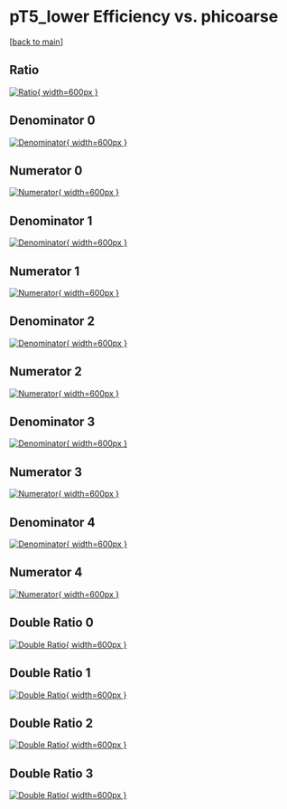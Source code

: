 # pT5_lower Efficiency vs. phicoarse

[[back to main](./)]



## Ratio

[![Ratio](../mtv/var/pT5_lower_base_321_-1_eff_phicoarse.png){ width=600px }](../mtv/var/pT5_lower_base_321_-1_eff_phicoarse.pdf)

## Denominator 0

[![Denominator](../mtv/den/pT5_lower_base_321_-1_eff_phicoarse_den0.png){ width=600px }](../mtv/den/pT5_lower_base_321_-1_eff_phicoarse_den0.pdf)

## Numerator 0

[![Numerator](../mtv/num/pT5_lower_base_321_-1_eff_phicoarse_num0.png){ width=600px }](../mtv/num/pT5_lower_base_321_-1_eff_phicoarse_num0.pdf)

## Denominator 1

[![Denominator](../mtv/den/pT5_lower_base_321_-1_eff_phicoarse_den1.png){ width=600px }](../mtv/den/pT5_lower_base_321_-1_eff_phicoarse_den1.pdf)

## Numerator 1

[![Numerator](../mtv/num/pT5_lower_base_321_-1_eff_phicoarse_num1.png){ width=600px }](../mtv/num/pT5_lower_base_321_-1_eff_phicoarse_num1.pdf)

## Denominator 2

[![Denominator](../mtv/den/pT5_lower_base_321_-1_eff_phicoarse_den2.png){ width=600px }](../mtv/den/pT5_lower_base_321_-1_eff_phicoarse_den2.pdf)

## Numerator 2

[![Numerator](../mtv/num/pT5_lower_base_321_-1_eff_phicoarse_num2.png){ width=600px }](../mtv/num/pT5_lower_base_321_-1_eff_phicoarse_num2.pdf)

## Denominator 3

[![Denominator](../mtv/den/pT5_lower_base_321_-1_eff_phicoarse_den3.png){ width=600px }](../mtv/den/pT5_lower_base_321_-1_eff_phicoarse_den3.pdf)

## Numerator 3

[![Numerator](../mtv/num/pT5_lower_base_321_-1_eff_phicoarse_num3.png){ width=600px }](../mtv/num/pT5_lower_base_321_-1_eff_phicoarse_num3.pdf)

## Denominator 4

[![Denominator](../mtv/den/pT5_lower_base_321_-1_eff_phicoarse_den4.png){ width=600px }](../mtv/den/pT5_lower_base_321_-1_eff_phicoarse_den4.pdf)

## Numerator 4

[![Numerator](../mtv/num/pT5_lower_base_321_-1_eff_phicoarse_num4.png){ width=600px }](../mtv/num/pT5_lower_base_321_-1_eff_phicoarse_num4.pdf)

## Double Ratio 0

[![Double Ratio](../mtv/ratio/pT5_lower_base_321_-1_eff_phicoarse_ratio0.png){ width=600px }](../mtv/ratio/pT5_lower_base_321_-1_eff_phicoarse_ratio0.pdf)

## Double Ratio 1

[![Double Ratio](../mtv/ratio/pT5_lower_base_321_-1_eff_phicoarse_ratio1.png){ width=600px }](../mtv/ratio/pT5_lower_base_321_-1_eff_phicoarse_ratio1.pdf)

## Double Ratio 2

[![Double Ratio](../mtv/ratio/pT5_lower_base_321_-1_eff_phicoarse_ratio2.png){ width=600px }](../mtv/ratio/pT5_lower_base_321_-1_eff_phicoarse_ratio2.pdf)

## Double Ratio 3

[![Double Ratio](../mtv/ratio/pT5_lower_base_321_-1_eff_phicoarse_ratio3.png){ width=600px }](../mtv/ratio/pT5_lower_base_321_-1_eff_phicoarse_ratio3.pdf)

